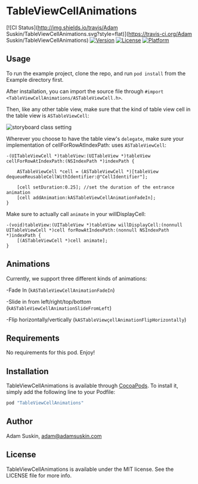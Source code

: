 # TableViewCellAnimations

[![CI Status](http://img.shields.io/travis/Adam Suskin/TableViewCellAnimations.svg?style=flat)](https://travis-ci.org/Adam Suskin/TableViewCellAnimations)
[![Version](https://img.shields.io/cocoapods/v/TableViewCellAnimations.svg?style=flat)](http://cocoapods.org/pods/TableViewCellAnimations)
[![License](https://img.shields.io/cocoapods/l/TableViewCellAnimations.svg?style=flat)](http://cocoapods.org/pods/TableViewCellAnimations)
[![Platform](https://img.shields.io/cocoapods/p/TableViewCellAnimations.svg?style=flat)](http://cocoapods.org/pods/TableViewCellAnimations)

## Usage

To run the example project, clone the repo, and run `pod install` from the Example directory first.

After installation, you can import the source file through `#import <TableViewCellAnimations/ASTableViewCell.h>`.

Then, like any other table view, make sure that the kind of table view cell in the table view is `ASTableViewCell`:

![storyboard class setting](http://www.adamsuskin.com/wp-content/uploads/2015/11/Screen-Shot-2015-11-22-at-2.40.02-PM.png)

Wherever you choose to have the table view's `delegate`, make sure your implementation of cellForRowAtIndexPath: uses `ASTableViewCell`:

    -(UITableViewCell *)tableView:(UITableView *)tableView cellForRowAtIndexPath:(NSIndexPath *)indexPath {

        ASTableViewCell *cell = (ASTableViewCell *)[tableView dequeueReusableCellWithIdentifier:@"CellIdentifier"];
        
        [cell setDuration:0.25]; //set the duration of the entrance animation
        [cell addAnimation:kASTableViewCellAnimationFadeIn];
    }

Make sure to actually call `animate` in your willDisplayCell:

    -(void)tableView:(UITableView *)tableView willDisplayCell:(nonnull UITableViewCell *)cell forRowAtIndexPath:(nonnull NSIndexPath *)indexPath {
        [(ASTableViewCell *)cell animate];
    }

## Animations

Currently, we support three different kinds of animations:

  -Fade In (`kASTableViewCellAnimationFadeIn`)

  -Slide in from left/right/top/bottom (`kASTableViewCellAnimationSlideFromLeft`)

  -Flip horizontally/vertically (`kASTableViewçellAnimationFlipHorizontally`)

## Requirements

No requirements for this pod. Enjoy!

## Installation

TableViewCellAnimations is available through [CocoaPods](http://cocoapods.org). To install
it, simply add the following line to your Podfile:

```ruby
pod "TableViewCellAnimations"
```

## Author

Adam Suskin, adam@adamsuskin.com

## License

TableViewCellAnimations is available under the MIT license. See the LICENSE file for more info.

